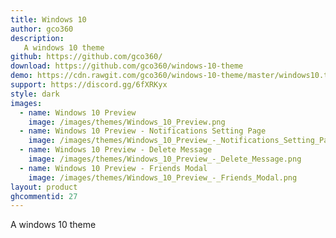 ```yaml
---
title: Windows 10
author: gco360
description:
   A windows 10 theme
github: https://github.com/gco360/
download: https://github.com/gco360/windows-10-theme
demo: https://cdn.rawgit.com/gco360/windows-10-theme/master/windows10.theme.css
support: https://discord.gg/6fXRKyx
style: dark
images:
  - name: Windows 10 Preview
    image: /images/themes/Windows_10_Preview.png
  - name: Windows 10 Preview - Notifications Setting Page
    image: /images/themes/Windows_10_Preview_-_Notifications_Setting_Page.png
  - name: Windows 10 Preview - Delete Message
    image: /images/themes/Windows_10_Preview_-_Delete_Message.png
  - name: Windows 10 Preview - Friends Modal
    image: /images/themes/Windows_10_Preview_-_Friends_Modal.png
layout: product
ghcommentid: 27
---
```

A windows 10 theme
